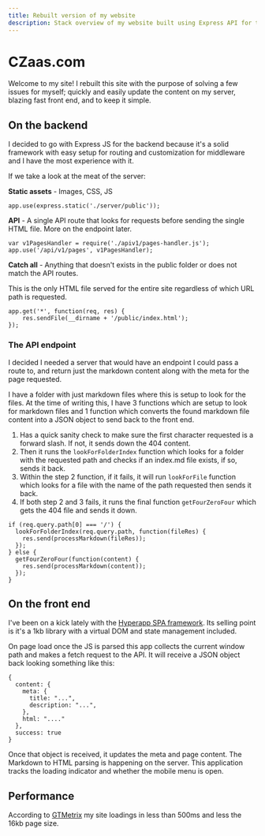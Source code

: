 ```yaml
---
title: Rebuilt version of my website
description: Stack overview of my website built using Express API for the backend and Hyperapp SPA for the front end.
---
```


# CZaas.com

Welcome to my site! I rebuilt this site with the purpose of solving a few issues for myself; quickly and easily update the content on my server, blazing fast front end, and to keep it simple.

## On the backend

I decided to go with Express JS for the backend because it's a solid framework with easy setup for routing and customization for middleware and I have the most experience with it. 

If we take a look at the meat of the server:

__Static assets__ - Images, CSS, JS

```
app.use(express.static('./server/public'));
``` 

__API__ - A single API route that looks for requests before sending the single HTML file. More on the endpoint later.

```
var v1PagesHandler = require('./apiv1/pages-handler.js');
app.use('/api/v1/pages', v1PagesHandler);
```

__Catch all__ - Anything that doesn't exists in the public folder or does not match the API routes. 

This is the only HTML file served for the entire site regardless of which URL path is requested. 

```
app.get('*', function(req, res) {
    res.sendFile(__dirname + '/public/index.html');
});
```

### The API endpoint

I decided I needed a server that would have an endpoint I could pass a route to, and return just the markdown content along with the meta for the page requested.

I have a folder with just markdown files where this is setup to look for the files. At the time of writing this, I have 3 functions which are setup to look for markdown files and 1 function which converts the found markdown file content into a JSON object to send back to the front end.

1. Has a quick sanity check to make sure the first character requested is a forward slash. If not, it sends down the 404 content.
2. Then it runs the `lookForFolderIndex` function which looks for a folder with the requested path and checks if an index.md file exists, if so, sends it back.
3. Within the step 2 function, if it fails, it will run `lookForFile` function which looks for a file with the name of the path requested then sends it back.
4. If both step 2 and 3 fails, it runs the final function `getFourZeroFour` which gets the 404 file and sends it down.

```
if (req.query.path[0] === '/') {
  lookForFolderIndex(req.query.path, function(fileRes) {
    res.send(processMarkdown(fileRes));
  });
} else {
  getFourZeroFour(function(content) {
    res.send(processMarkdown(content));
  });
}
```

## On the front end

I've been on a kick lately with the <a href="https://github.com/hyperapp/hyperapp" target="_blank">Hyperapp SPA framework</a>. Its selling point is it's a 1kb library with a virtual DOM and state management included. 

On page load once the JS is parsed this app collects the current window path and makes a fetch request to the API. It will receive a JSON object back looking something like this:

```
{
  content: {
    meta: {
      title: "...",
      description: "...",
    },
    html: "...."
  },
  success: true
}
```

Once that object is received, it updates the meta and page content. The Markdown to HTML parsing is happening on the server. This application tracks the loading indicator and whether the mobile menu is open. 

## Performance

According to <a href="https://gtmetrix.com/reports/czaas.com/E3fLXWQ4" target="_blank">GTMetrix</a> my site loadings in less than 500ms and less the 16kb page size.